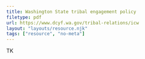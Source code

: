 ```yaml
---
title: Washington State tribal engagement policy
filetype: pdf
url: https://www.dcyf.wa.gov/tribal-relations/icw
layout: "layouts/resource.njk"
tags: ["resource", "no-meta"]
---
```


TK